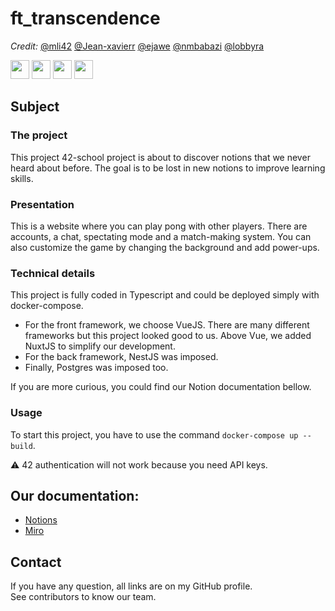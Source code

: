 # ft_transcendence

*Credit:*
[@mli42](https://github.com/mli42) [@Jean-xavierr](https://github.com/Jean-xavierr) [@ejawe](https://github.com/ejawe) [@nmbabazi](https://github.com/nmbabazi) [@lobbyra](https://github.com/lobbyra)

<p float="left">
  <img src="https://cdn.iconscout.com/icon/free/png-512/typescript-1174965.png" width="30px" height="30px">
  <img src="https://upload.wikimedia.org/wikipedia/commons/thumb/9/9a/Visual_Studio_Code_1.35_icon.svg/1024px-Visual_Studio_Code_1.35_icon.svg.png" width="30px" height="30px"> 
  <img src="https://cdn.iconscout.com/icon/free/png-512/vue-282497.png" width="30px" height="30px">
  <img src="https://docs.nestjs.com/assets/logo-small.svg" width="30px" height="30px"> 
</p>

## Subject

### The project

This project 42-school project is about to discover notions that we never heard about before.
The goal is to be lost in new notions to improve learning skills.

### Presentation

This is a website where you can play pong with other players.
There are accounts, a chat, spectating mode and a match-making system. You can also customize the game by
changing the background and add power-ups.

### Technical details

This project is fully coded in Typescript and could be deployed simply with docker-compose.

- For the front framework, we choose VueJS. There are many different frameworks but this project looked good to us. Above Vue, we added NuxtJS to simplify our development.
- For the back framework, NestJS was imposed.
- Finally, Postgres was imposed too.

If you are more curious, you could find our Notion documentation bellow.

### Usage

To start this project, you have to use the command `docker-compose up --build`.

⚠ 42 authentication will not work because you need API keys.

## Our documentation:

- [Notions](https://www.notion.so/Doc-ft_transcendence-65a2330b989b415282cd7f77a9fb4478)
- [Miro](https://miro.com/app/board/o9J_lDZquiY=/)

## Contact

If you have any question, all links are on my GitHub profile. \
See contributors to know our team.

